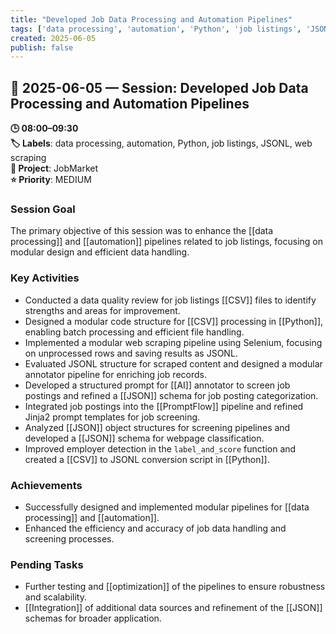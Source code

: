 ```yaml
---
title: "Developed Job Data Processing and Automation Pipelines"
tags: ['data processing', 'automation', 'Python', 'job listings', 'JSONL', 'web scraping']
created: 2025-06-05
publish: false
---
```


## 📅 2025-06-05 — Session: Developed Job Data Processing and Automation Pipelines

**🕒 08:00–09:30**  
**🏷️ Labels**: data processing, automation, Python, job listings, JSONL, web scraping  
**📂 Project**: JobMarket  
**⭐ Priority**: MEDIUM  


### Session Goal
The primary objective of this session was to enhance the [[data processing]] and [[automation]] pipelines related to job listings, focusing on modular design and efficient data handling.

### Key Activities
- Conducted a data quality review for job listings [[CSV]] files to identify strengths and areas for improvement.
- Designed a modular code structure for [[CSV]] processing in [[Python]], enabling batch processing and efficient file handling.
- Implemented a modular web scraping pipeline using Selenium, focusing on unprocessed rows and saving results as JSONL.
- Evaluated JSONL structure for scraped content and designed a modular annotator pipeline for enriching job records.
- Developed a structured prompt for [[AI]] annotator to screen job postings and refined a [[JSON]] schema for job posting categorization.
- Integrated job postings into the [[PromptFlow]] pipeline and refined Jinja2 prompt templates for job screening.
- Analyzed [[JSON]] object structures for screening pipelines and developed a [[JSON]] schema for webpage classification.
- Improved employer detection in the `label_and_score` function and created a [[CSV]] to JSONL conversion script in [[Python]].

### Achievements
- Successfully designed and implemented modular pipelines for [[data processing]] and [[automation]].
- Enhanced the efficiency and accuracy of job data handling and screening processes.

### Pending Tasks
- Further testing and [[optimization]] of the pipelines to ensure robustness and scalability.
- [[Integration]] of additional data sources and refinement of the [[JSON]] schemas for broader application.
